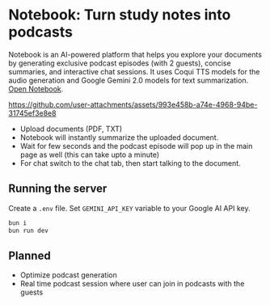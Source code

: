 # Notebook: Turn study notes into podcasts

Notebook is an AI-powered platform that helps you explore your documents by generating exclusive podcast episodes (with 2 guests), concise summaries, and interactive chat sessions. It uses Coqui TTS models for the audio generation and Google Gemini 2.0 models for text summarization.
[Open Notebook](https://notebookxyz.vercel.app).


https://github.com/user-attachments/assets/993e458b-a74e-4968-94be-31745ef3e8e8



- Upload documents (PDF, TXT)
- Notebook will instantly summarize the uploaded document.
- Wait for few seconds and the podcast episode will pop up in the main page as well (this can take upto a minute)
- For chat switch to the chat tab, then start talking to the document.

## Running the server

Create a `.env` file. Set `GEMINI_API_KEY` variable to your Google AI API key.

```bash
bun i
bun run dev
```

## Planned
- Optimize podcast generation 
- Real time podcast session where user can join in podcasts with the guests
